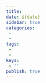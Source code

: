 ```yaml
--- 
title: 
date: ${date}
sidebar: true
categories: 
 - 
 - 
tags: 
 - 
 - 
keys:
 - ''
publish: true
---
```


# 